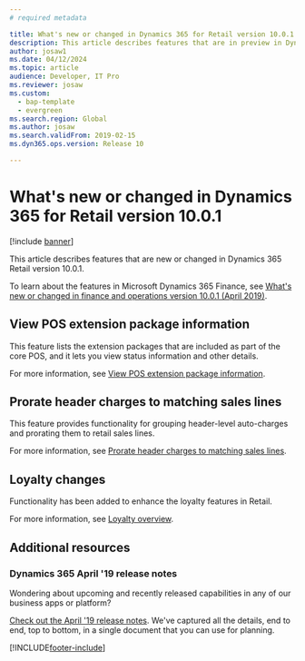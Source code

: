```yaml
---
# required metadata

title: What's new or changed in Dynamics 365 for Retail version 10.0.1
description: This article describes features that are in preview in Dynamics 365 Retail version 10.0.1. 
author: josaw1
ms.date: 04/12/2024
ms.topic: article
audience: Developer, IT Pro
ms.reviewer: josaw
ms.custom:
  - bap-template
  - evergreen
ms.search.region: Global
ms.author: josaw
ms.search.validFrom: 2019-02-15 
ms.dyn365.ops.version: Release 10

---
```

# What's new or changed in Dynamics 365 for Retail version 10.0.1

[!include [banner](../../includes/banner.md)]

This article describes features that are new or changed in Dynamics 365 Retail version 10.0.1. 

To learn about the features in Microsoft Dynamics 365 Finance, see [What's new or changed in finance and operations version 10.0.1 (April 2019)](/dynamics365/unified-operations/fin-and-ops/get-started/whats-new-changed-10-0-1).

## View POS extension package information

This feature lists the extension packages that are included as part of the core POS, and it lets you view status information and other details.

For more information, see [View POS extension package information](../dev-itpro/view-pos-extension-package-details.md).

## Prorate header charges to matching sales lines

This feature provides functionality for grouping header-level auto-charges and prorating them to retail sales lines.

For more information, see [Prorate header charges to matching sales lines](../pro-rate-charges-matching-lines.md).

## Loyalty changes

Functionality has been added to enhance the loyalty features in Retail.

For more information, see [Loyalty overview](../set-up-customer-loyalty-program.md).

## Additional resources

### Dynamics 365 April '19 release notes

Wondering about upcoming and recently released capabilities in any of our business apps or platform?

[Check out the April '19 release notes](/business-applications-release-notes/April19/index). We've captured all the details, end to end, top to bottom, in a single document that you can use for planning.


[!INCLUDE[footer-include](../../includes/footer-banner.md)]
